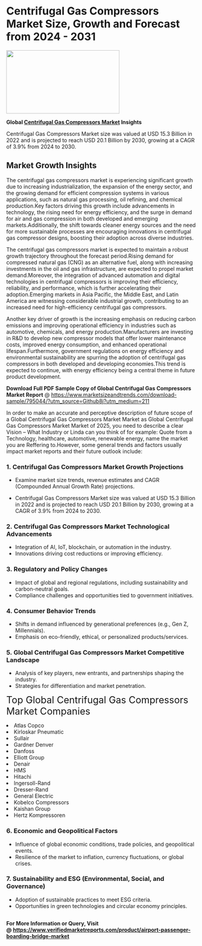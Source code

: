 <H1>Centrifugal Gas Compressors Market Size, Growth and Forecast from 2024 - 2031</H1><img class="aligncenter size-medium wp-image-584254" src="https://thirdeyenews.in/wp-content/uploads/2024/09/Global-Market-Research-300x168.jpeg" alt="" width="300" height="168" /><p><strong>Global&nbsp;<a href="https://www.marketsizeandtrends.com/download-sample/795044/?utm_source=Github8j?utm_medium=211">Centrifugal Gas Compressors Market</a> Insights</strong></p><p>Centrifugal Gas Compressors Market size was valued at USD 15.3 Billion in 2022 and is projected to reach USD 20.1 Billion by 2030, growing at a CAGR of 3.9% from 2024 to 2030.</p><p><h2>Market Growth Insights</h2> <p>The centrifugal gas compressors market is experiencing significant growth due to increasing industrialization, the expansion of the energy sector, and the growing demand for efficient compression systems in various applications, such as natural gas processing, oil refining, and chemical production.Key factors driving this growth include advancements in technology, the rising need for energy efficiency, and the surge in demand for air and gas compression in both developed and emerging markets.Additionally, the shift towards cleaner energy sources and the need for more sustainable processes are encouraging innovations in centrifugal gas compressor designs, boosting their adoption across diverse industries.</p> <p>The centrifugal gas compressors market is expected to maintain a robust growth trajectory throughout the forecast period.Rising demand for compressed natural gas (CNG) as an alternative fuel, along with increasing investments in the oil and gas infrastructure, are expected to propel market demand.Moreover, the integration of advanced automation and digital technologies in centrifugal compressors is improving their efficiency, reliability, and performance, which is further accelerating their adoption.Emerging markets in Asia Pacific, the Middle East, and Latin America are witnessing considerable industrial growth, contributing to an increased need for high-efficiency centrifugal gas compressors.</p> <p>Another key driver of growth is the increasing emphasis on reducing carbon emissions and improving operational efficiency in industries such as automotive, chemicals, and energy production.Manufacturers are investing in R&D to develop new compressor models that offer lower maintenance costs, improved energy consumption, and enhanced operational lifespan.Furthermore, government regulations on energy efficiency and environmental sustainability are spurring the adoption of centrifugal gas compressors in both developed and developing economies.This trend is expected to continue, with energy efficiency being a central theme in future product development.</p> <p><span class=""><strong>Download Full PDF Sample Copy of Global Centrifugal Gas Compressors Market Report</strong> @ <a href="https://www.marketsizeandtrends.com/download-sample/795044/?utm_source=Github8j?utm_medium=211" target="_blank">https://www.marketsizeandtrends.com/download-sample/795044/?utm_source=Github8j?utm_medium=211</a></span></p><p>In order to make an accurate and perceptive description of future scope of a Global&nbsp;Centrifugal Gas Compressors Market Market as Global&nbsp;Centrifugal Gas Compressors Market Market of 2025, you need to describe a clear Vision &ndash; What Industry or Linda can you think of for example: Quote from a Technology, healthcare, automotive, renewable energy, name the market you are Reffering to.However, some general trends and factors usually impact market reports and their future outlook include:</p><h3>1.&nbsp;<strong>Centrifugal Gas Compressors Market Growth Projections</strong></h3><ul><li>Examine market size trends, revenue estimates and CAGR (Compounded Annual Growth Rate) projections.</li><li><p>Centrifugal Gas Compressors Market size was valued at USD 15.3 Billion in 2022 and is projected to reach USD 20.1 Billion by 2030, growing at a CAGR of 3.9% from 2024 to 2030.</p></li></ul><h3>2.&nbsp;<strong>Centrifugal Gas Compressors Market Technological Advancements</strong></h3><ul><li>Integration of AI, IoT, blockchain, or automation in the industry.</li><li>Innovations driving cost reductions or improving efficiency.</li></ul><h3>3.&nbsp;<strong>Regulatory and Policy Changes</strong></h3><ul><li>Impact of global and regional regulations, including sustainability and carbon-neutral goals.</li><li>Compliance challenges and opportunities tied to government initiatives.</li></ul><h3>4.&nbsp;<strong>Consumer Behavior Trends</strong></h3><ul><li>Shifts in demand influenced by generational preferences (e.g., Gen Z, Millennials).</li><li>Emphasis on eco-friendly, ethical, or personalized products/services.</li></ul><h3>5.&nbsp;<strong>Global Centrifugal Gas Compressors Market Competitive Landscape</strong></h3><ul><li>Analysis of key players, new entrants, and partnerships shaping the industry.</li><li>Strategies for differentiation and market penetration.</li></ul><p data-pm-slice="1 1 []"><span style="color: inherit; font-family: inherit; font-size: 25px;">Top Global Centrifugal Gas Compressors Market Companies</span></p><div class="" data-test-id=""><p><li>Atlas Copco</li><li> Kirloskar Pneumatic</li><li> Sullair</li><li> Gardner Denver</li><li> Danfoss</li><li> Elliott Group</li><li> Denair</li><li> HMS</li><li> Hitachi</li><li> Ingersoll-Rand</li><li> Dresser-Rand</li><li> General Electric</li><li> Kobelco Compressors</li><li> Kaishan Group</li><li> Hertz Kompressoren</li></p></div><h3>6.&nbsp;<strong>Economic and Geopolitical Factors</strong></h3><ul><li>Influence of global economic conditions, trade policies, and geopolitical events.</li><li>Resilience of the market to inflation, currency fluctuations, or global crises.</li></ul><h3>7.&nbsp;<strong>Sustainability and ESG (Environmental, Social, and Governance)</strong></h3><ul><li>Adoption of sustainable practices to meet ESG criteria.</li><li>Opportunities in green technologies and circular economy principles.</li></ul><h2><strong style="font-size: 14px;">For More Information or Query, Visit @&nbsp;</strong><a style="background-color: #ffffff; font-size: 14px;" href="https://www.marketsizeandtrends.com/report/centrifugal-gas-compressors-market/" target="_blank">https://www.verifiedmarketreports.com/product/airport-passenger-boarding-bridge-market</a></h2>